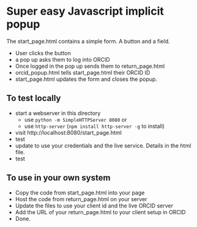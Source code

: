 Super easy Javascript implicit popup
====================================

The start_page.html contains a simple form.  A button and a field.  

- User clicks the button
- a pop up asks them to log into ORCID
- Once logged in the pop up sends them to return_page.html
- orcid_popup.html tells start_page.html their ORCID ID
- start_page.html updates the form and closes the popup.

To test locally
---------------
- start a webserver in this directory
  - use `python -m SimpleHTTPServer 8080` or
  - use `http-server` (`npm install http-server -g` to install)
- visit http://localhost:8080/start_page.html
- test
- update to use your credentials and the live service.  Details in the html file.
- test

To use in your own system
-------------------------

- Copy the code from start_page.html into your page
- Host the code from return_page.html on your server
- Update the files to use your client id and the live ORCID server
- Add the URL of your return_page.html to your client setup in ORCID
- Done.